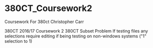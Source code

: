 # 380CT_Coursework2

Coursework For 380ct 
Christopher Carr

380CT 2016/17 Coursework 2 380CT
Subset Problem
If testing files any selections require editing if being testing on non-windows systems ("1" selection to 1)
